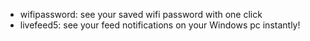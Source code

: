 - wifipassword: see your saved wifi password with one click
- livefeed5: see your feed notifications on your Windows pc instantly!
